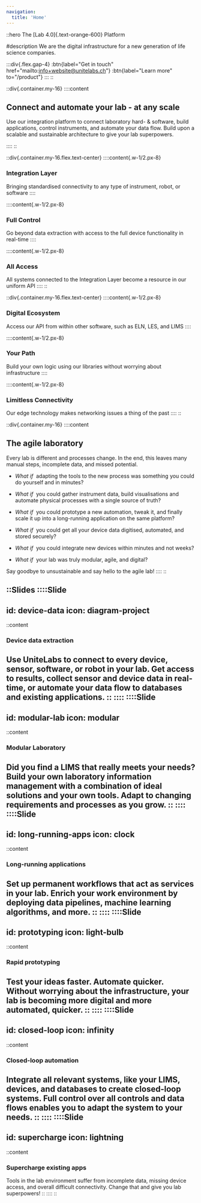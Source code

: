 ```yaml
---
navigation:
  title: 'Home'
---
```


::hero
The [Lab 4.0]{.text-orange-600} Platform

#description
We are the digital infrastructure for a new generation of life science companies.

:::div{.flex.gap-4}
:btn{label="Get in touch" href="mailto:info+website@unitelabs.ch"}
:btn{label="Learn more" to="/product"}
:::
::

::div{.container.my-16}
::::content
## Connect and automate your lab - at any scale

Use our integration platform to connect laboratory hard- & software, build applications, control instruments, and automate your data flow. Build upon a scalable and sustainable architecture to give your lab superpowers.

::::
::

::div{.container.my-16.flex.text-center}
::::content{.w-1/2.px-8}
### Integration Layer

Bringing standardised connectivity to any type of instrument, robot, or software
::::

::::content{.w-1/2.px-8}
### Full Control

Go beyond data extraction with access to the full device functionality in real-time
::::

::::content{.w-1/2.px-8}
### All Access

All systems connected to the Integration Layer become a resource in our uniform API
::::
::

::div{.container.my-16.flex.text-center}
::::content{.w-1/2.px-8}
### Digital Ecosystem

Access our API from within other software, such as ELN, LES, and LIMS
::::

::::content{.w-1/2.px-8}
### Your Path

Build your own logic using our libraries without worrying about infrastructure
::::

::::content{.w-1/2.px-8}
### Limitless Connectivity

Our edge technology makes networking issues a thing of the past
::::
::

::div{.container.my-16}
::::content
## The agile laboratory

Every lab is different and processes change. In the end, this leaves many manual steps, incomplete data, and missed potential.

- *What if* &nbsp;adapting the tools to the new process was something you could do yourself and in minutes?

- *What if* &nbsp;you could gather instrument data, build visualisations and automate physical processes with a single source of truth?

- *What if* &nbsp;you could prototype a new automation, tweak it, and finally scale it up into a long-running application on the same platform?

- *What if* &nbsp;you could get all your device data digitised, automated, and stored securely?

- *What if* &nbsp;you could integrate new devices within minutes and not weeks?

- *What if* &nbsp;your lab was truly modular, agile, and digital?

Say goodbye to unsustainable and say hello to the agile lab!
::::
::

::Slides
::::Slide
---
id: device-data
icon: diagram-project
---
::content
### Device data extraction

Use UniteLabs to connect to every device, sensor, software, or robot in your lab. Get access to results, collect sensor and device data in real-time, or automate your data flow to databases and existing applications.
::
::::
::::Slide
---
id: modular-lab
icon: modular
---
::content
### Modular Laboratory

Did you find a LIMS that really meets your needs? Build your own laboratory information management with a combination of ideal solutions and your own tools. Adapt to changing requirements and processes as you grow.
::
::::
::::Slide
---
id: long-running-apps
icon: clock
---
::content
### Long-running applications

Set up permanent workflows that act as services in your lab. Enrich your work environment by deploying data pipelines, machine learning algorithms, and more.
::
::::
::::Slide
---
id: prototyping
icon: light-bulb
---
::content
### Rapid prototyping

Test your ideas faster. Automate quicker. Without worrying about the infrastructure, your lab is becoming more digital and more automated, quicker.
::
::::
::::Slide
---
id: closed-loop
icon: infinity
---
::content
### Closed-loop automation

Integrate all relevant systems, like your LIMS, devices, and databases to create closed-loop systems. Full control over all controls and data flows enables you to adapt the system to your needs. 
::
::::
::::Slide
---
id: supercharge
icon: lightning
---
::content
### Supercharge existing apps

Tools in the lab environment suffer from incomplete data, missing device access, and overall difficult connectivity. Change that and give you lab superpowers!
::
::::
::